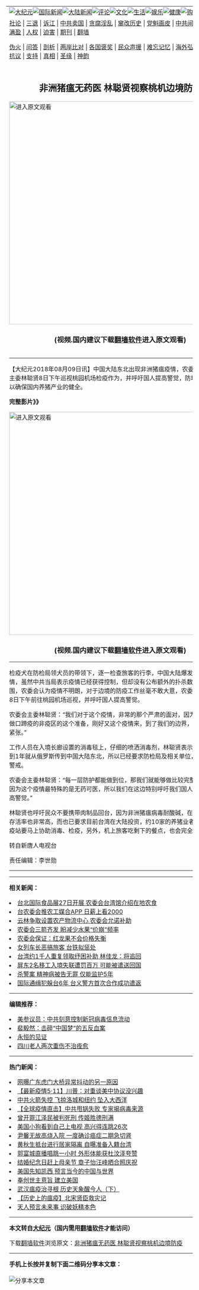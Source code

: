 <a name="1" id="1" target="_blank"></a><span id="1"></span>
<table align=center border="0"><tr><td colspan="2" VALIGN=TOP><a href="https://github.com/rd2795/djy/blob/master/gb/nsc413.md#1"><img src="https://raw.githubusercontent.com/rd2795/www/master/t/djy/1.jpg" title="大纪元"></a><a href="https://github.com/rd2795/djy/blob/master/gb/n24hr.md#1"><img src="https://raw.githubusercontent.com/rd2795/www/master/t/djy/3.jpg" title="国际新闻"></a><a href="https://github.com/rd2795/djy/blob/master/gb/nsc413.md#1"><img src="https://raw.githubusercontent.com/rd2795/www/master/t/djy/4.jpg" title="大陆新闻"></a><a href="https://github.com/rd2795/djy/blob/master/gb/news392.md#1"><img src="https://raw.githubusercontent.com/rd2795/www/master/t/djy/5.jpg" title="评论"></a><a href="https://github.com/rd2795/djy/blob/master/gb/news2007.md#1"><img src="https://raw.githubusercontent.com/rd2795/www/master/t/djy/6.jpg" title="文化"></a><a href="https://github.com/rd2795/djy/blob/master/gb/news2008.md#1"><img src="https://raw.githubusercontent.com/rd2795/www/master/t/djy/7.jpg" title="生活"></a><a href="https://github.com/rd2795/djy/blob/master/gb/ncyule.md#1"><img src="https://raw.githubusercontent.com/rd2795/www/master/t/djy/8.jpg" title="娱乐"></a><a href="https://github.com/rd2795/djy/blob/master/gb/nsc1002.md#1"><img src="https://raw.githubusercontent.com/rd2795/www/master/t/djy/9.jpg" title="健康"><a href="https://www.youlucky.com"><img src="https://raw.githubusercontent.com/rd2795/www/master/t/djy/10.jpg" title="购物"></a><a href="https://donate.epochtimes.com/?utm_medium=epochtimes&utm_source=referral&utm_campaign=donate_button_djyarticleheader"><img src="https://raw.githubusercontent.com/rd2795/www/master/t/djy/12.jpg" title="捐款"></a></td></tr>
<tr><td colspan="2" VALIGN=TOP><a target="_blank" href="https://github.com/rd2795/djy/blob/master/gb/9p.md#1">社论</a> | <a target="_blank" href="https://github.com/rd2795/djy/blob/master/gb/nf5657.md#1">三退</a> | <a target="_blank" href="https://github.com/rd2795/djy/blob/master/gb/nf6124.md#1">诉江</a> | <a target="_blank" href="https://github.com/rd2795/djy/blob/master/gb/nf1176117.md#1">中共卖国</a> | <a target="_blank" href="https://github.com/rd2795/djy/blob/master/gb/nf5773.md#1">贪腐淫乱</a> | <a target="_blank" href="https://github.com/rd2795/djy/blob/master/gb/nf1176115.md#1">窜改历史</a> | <a target="_blank" href="https://github.com/rd2795/djy/blob/master/gb/nf1176107.md#1">党魁画皮</a> | <a target="_blank" href="https://github.com/rd2795/djy/blob/master/gb/nf1320400.md#1">中共间谍</a> | <a target="_blank" href="https://github.com/rd2795/djy/blob/master/gb/nf1176114.md#1">破坏传统</a> | <a target="_blank" href="https://github.com/rd2795/ntdtv/blob/master/gb/prog447_1.md#1">恶贯满盈</a> | <a target="_blank" href="https://github.com/rd2795/djy/blob/master/gb/ncid278.md#1">人权</a> | <a target="_blank" href="https://github.com/rd2795/djy/blob/master/gb/nf1176111.md#1">迫害</a> | <a target="_blank" href="https://gitlab.com/szzdlab/mh-qikan/blob/master/README.md#1">期刊</a> | <a target="_blank" href="https://github.com/rd2795/www/blob/master/README.md?zsrh#8">翻墙</a></p><p><a target="_blank" href="https://github.com/rd2795/djy/blob/master/gb/nf5562.md#1">伪火</a> | <a target="_blank" href="https://github.com/rd2795/djy/blob/master/gb/nf4378.md#1">问答</a> | <a target="_blank" href="https://github.com/rd2795/djy/blob/master/gb/nf5792.md#1">剖析</a> | <a target="_blank" href="https://github.com/rd2795/djy/blob/master/gb/nf5735.md#1">两岸比对</a> | <a target="_blank" href="https://github.com/rd2795/djy/blob/master/gb/nf6119.md#1">各国褒奖</a> | <a target="_blank" href="https://github.com/rd2795/djy/blob/master/gb/nf6120.md#1">民众声援</a> | <a target="_blank" href="https://github.com/rd2795/djy/blob/master/gb/nf1188594.md#1">难忘记忆</a> | <a target="_blank" href="https://github.com/rd2795/djy/blob/master/gb/nf3180.md#1">海外弘传</a> | <a target="_blank" href="https://github.com/rd2795/djy/blob/master/gb/nf5410.md#1">万人上访</a> | <a target="_blank" href="https://github.com/rd2795/ntdtv/blob/master/gb/prog1530_1.md#1">和平抗议</a> | <a target="_blank" href="https://github.com/rd2795/djy/blob/master/gb/nf4386.md#1">支持</a> | <a target="_blank" href="https://github.com/rd2795/djy/blob/master/gb/nf4389.md#1">真相</a> | <a target="_blank" href="https://github.com/rd2795/djy/blob/master/gb/nf5790.md#1">圣缘</a> | <a target="_blank" href="https://github.com/rd2795/djy/blob/master/gb/nf4786.md#1">神韵</a></td></tr>
<tr><td VALIGN=TOP width="626"><h2 align=center>非洲猪瘟无药医 林聪贤视察桃机边境防疫</h2>
<a href="https://git.io/g"><img width="600" src="https://raw.githubusercontent.com/rd2795/djy/master/gb/300/djtsp.jpg"title="进入原文观看"  alt="进入原文观看"></a><h3 align=center>(视频.国内建议下载<a href="https://github.com/rd2795/www/blob/master/README.md#8">翻墙软件</a>进入原文观看)</h3>
<h6></h6>
<hr>
<p>【大纪元2018年08月09日讯】中国大陆东北出现<ahref="https://github.com/rd2795/djy/blob/master/gb/tag/%E9%9D%9E%E6%B4%B2%E7%8C%AA%E7%98%9F.md#1">非洲猪瘟</a>疫情，农委会不敢大意，主委<ahref="https://github.com/rd2795/djy/blob/master/gb/tag/%E6%9E%97%E8%81%AA%E8%B4%A4.md#1">林聪贤</a>8日下午巡视桃园机场检疫作为，并呼吁国人提高警觉，防堵病毒入侵，以确保国内养猪产业的健全。</p>
<p><strong>完整影片》》</strong><br />
	<a type='text/javaa' src='//vs.youmaker.com/js/jwplayer/jwplayer8-all.js'></a>
	<link rel='stylesheet' target="_blank" href='//vs.youmaker.com/css/api2.css' type='text/css' media='all' />
<div class="video_fit_container"><a ><a href="https://git.io/g"><img width="600" src="https://raw.githubusercontent.com/rd2795/djy/master/gb/300/djtsp.jpg" title="进入原文观看"  alt="进入原文观看"></a><h3 align=center>(视频.国内建议下载<a href="https://github.com/rd2795/www/blob/master/README.md#8">翻墙软件</a>进入原文观看)</h3><hr><a="56.25%" src="//vs.youmaker.com/2018/0809/198264d8-3274-4d1b-6ffe-c532b2eef3ca?r=16x9&amp;s=720x480&api=2&url=https%3A%2F%2Fwww.epochtimes.com%2Fgb%2F18%2F8%2F9%2Fn10625859.md#1"></a></div></p>
<p>检疫犬在防检局领犬员的带领下，逐一检查旅客的行李，中国大陆爆发<ahref="https://github.com/rd2795/djy/blob/master/gb/tag/%E9%9D%9E%E6%B4%B2%E7%8C%AA%E7%98%9F.md#1">非洲猪瘟</a>疫情，虽然中共当局表示疫情已经获得控制，但却没有公布额外的扑杀数据、隔离范围，农委会认为疫情不明朗，对于边境的<ahref="https://github.com/rd2795/djy/blob/master/gb/tag/%E9%98%B2%E7%96%AB.md#1">防疫</a>工作丝毫不敢大意，农委会主委<ahref="https://github.com/rd2795/djy/blob/master/gb/tag/%E6%9E%97%E8%81%AA%E8%B4%A4.md#1">林聪贤</a>8日下午前往桃园机场巡视，并呼吁国人提高警觉。</p>
<p>农委会主委林聪贤：“我们对于这个疫情，非常的那个严肃的面对，因为台湾现在正在做口蹄疫的非疫区的这个准备，刚好又这个疫情来，到了我们的边界，所以我们非常紧张。”</p>
<p>工作人员在入境长廊设置的消毒毯上，仔细的喷洒消毒剂，林聪贤表示，非洲猪瘟不到1年就从俄罗斯传到中国大陆东北，所以已经要求防检局及相关单位，启动高规格警戒。</p>
<p>农委会主委林聪贤：“每一层防护都能做到位，那我们就能够做比较完整的这个准备，因为这个疫情最特殊的是无药可医，所以我们在这边特别呼吁我们国人同胞，共同提高警觉。”</p>
<p>林聪贤也呼吁民众不要携带肉制品回台，因为非洲猪瘟病毒耐酸碱，在冷冻状态下的存活率也非常高，而也已要求目前台湾在大陆投资，约10家的养猪业者如果回台，检疫站要马上协助消毒、检疫，另外，机上旅客吃剩下的餐点，也会完全销毁。</p>
<p>转自新唐人电视台</p>
<p>责任编辑：李世勋</p>

<hr>
<hr>

<strong>相关新闻：</strong>
<li><a href="https://github.com/rd2795/djy/blob/master/gb/18/6/20/n10499465.md#1">台北国际食品展27日开展  农委会台湾馆介绍在地农食</a></li>
<li><a href="https://github.com/rd2795/djy/blob/master/gb/18/6/25/n10509667.md#1">台农委会推农工媒合APP 日薪上看2000</a></li>
<li><a href="https://github.com/rd2795/djy/blob/master/gb/18/6/27/n10517134.md#1">云林争取设置农产物流中心 农委会允诺补助</a></li>
<li><a href="https://github.com/rd2795/djy/blob/master/gb/18/7/4/n10535071.md#1">农委会三箭齐发 盼减少水果“价崩”频率</a></li>
<li><a href="https://github.com/rd2795/djy/blob/master/gb/18/7/18/n10571495.md#1">农委会保证：红龙果不会价格失衡</a></li>
<li><a href="https://github.com/rd2795/djy/blob/master/gb/20/5/11/n12099072.md#1">女列车长恶搞旅客 台铁拟惩处</a></li>
<li><a href="https://github.com/rd2795/djy/blob/master/gb/20/5/10/n12096891.md#1">台湾约1千人重复领取纾困补助 林佳龙：将追回</a></li>
<li><a href="https://github.com/rd2795/djy/blob/master/gb/20/5/8/n12093545.md#1">屏东2名移工入境失联遭罚百万 可能被遣送回国</a></li>
<li><a href="https://github.com/rd2795/djy/blob/master/gb/20/5/6/n12087654.md#1">杀警案 精神病被告无罪 仅能监护5年</a></li>
<li><a href="https://github.com/rd2795/djy/blob/master/gb/20/5/6/n12087677.md#1">国际通缉犯躲台6年 台义警方首次合作成功遣返</a></li>
<hr>


<strong>编辑推荐：</strong>
<li><a href="https://github.com/onzhi266/djy/blob/master/gb/20/2/22/n11887949.md#1">美参议员：中共刻意控制新冠病毒信息流动</a></li>
<li><a href="https://github.com/tsiac2612/djy/blob/master/gb/19/3/12/n11108254.md#1" target="_blank">裴毅然：击碎“中国梦”的五反血案</a></li><li><a href="https://github.com/rd2795/www/blob/master/README.md?dfh#9" target="_blank">永恒的见证</a></li><li><a href="https://github.com/tsiac2612/djy/blob/master/gb/15/11/10/n4570585.md#1" target="_blank">四川老人两次重伤不治痊愈</a></li><hr>


<strong>热门新闻：</strong>
<li><a href="https://github.com/rd2795/djy/blob/master/gb/20/5/10/n12097232.md#1">网曝广东虎门大桥异常抖动的另一原因</a></li>
<li><a href="https://github.com/rd2795/djy/blob/master/gb/20/5/10/n12096347.md#1">【最新疫情5·11】川普：对重谈美中协议没兴趣</a></li>
<li><a href="https://github.com/rd2795/djy/blob/master/gb/20/5/11/n12099864.md#1">中共火箭失控 飞掠洛城和纽约 坠入大西洋</a></li>
<li><a href="https://github.com/rd2795/djy/blob/master/gb/20/5/10/n12097108.md#1">【全球疫情直击】中共甩锅失败 专家揭病毒来源</a></li>
<li><a href="https://github.com/rd2795/djy/blob/master/gb/20/5/10/n12097479.md#1">曾开罪江泽民被判死刑 传姬胜德刑满</a></li>
<li><a href="https://github.com/rd2795/djy/blob/master/gb/20/5/10/n12096663.md#1">美国小狗看到自己上电视 高兴得连跳26次</a></li>
<li><a href="https://github.com/rd2795/djy/blob/master/gb/20/5/11/n12098060.md#1">尹馨无故高烧入院 一度确诊癌症二期急切肾</a></li>
<li><a href="https://github.com/rd2795/djy/blob/master/gb/20/5/12/n12100709.md#1">黄秋生抵台进行居家隔离 自曝准备入籍台湾</a></li>
<li><a href="https://github.com/rd2795/djy/blob/master/gb/20/5/9/n12095835.md#1">郭富城直播唱跳一小时 外形体能获杜汶泽夸赞</a></li>
<li><a href="https://github.com/rd2795/djy/blob/master/gb/20/5/10/n12097513.md#1">结婚纪念日赶上母亲节 章子怡汪峰晒合照庆祝</a></li>
<li><a href="https://github.com/rd2795/djy/blob/master/gb/20/5/8/n12092756.md#1">美国先知凯西  预言当今的中国与世界</a></li>
<li><a href="https://github.com/rd2795/djy/blob/master/gb/20/3/26/n11977962.md#1">奉创世主意旨  建立美国</a></li>
<li><a href="https://github.com/rd2795/djy/blob/master/gb/20/5/9/n12095021.md#1">武汉瘟疫治寻根 历史天象醒今人（下）</a></li>
<li><a href="https://github.com/rd2795/djy/blob/master/gb/20/5/5/n12085551.md#1">【历史上的瘟疫】北宋贤臣救灾记</a></li>
<li><a href="https://github.com/rd2795/djy/blob/master/gb/20/4/6/n12007049.md#1">天人预言未来事  识破妖精本色</a></li>
<hr>

<strong>本文转自<a href="https://www.epochtimes.com">大纪元</a>（国内需用<a href="https://github.com/rd2795/www/blob/master/README.md#8">翻墙软件</a>才能访问）</strong><p>下载<a href="https://github.com/rd2795/www/blob/master/README.md#8">翻墙软件</a>浏览原文：<a href="https://www.epochtimes.com/gb/18/8/9/n10625859.htm">非洲猪瘟无药医 林聪贤视察桃机边境防疫</a></p><hr>

<strong>手机上长按并复制下面二维码分享本文章：</strong><br><br><img src="http://d1p1.ip.zn2.us/v.php?action=qrcode&url=https://github.com/rd2795/djy/blob/master/gb/18/8/9/n10625859.md%231" title="分享本文章"></td><td VALIGN=TOP><a href="https://github.com/rd2795/djy/blob/master/gb/16/1/21/n4622075.md?dfh#1" target="_blank"><img src="https://raw.githubusercontent.com/rd2795/djy/master/gb/300/wei-f1.jpg" title="中共的伪火骗局"  alt="中共的伪火骗局"></a><br><a href="https://github.com/rd2795/www/blob/master/README.md?dfh#9" target="_blank"><img src="https://raw.githubusercontent.com/rd2795/djy/master/gb/300/yong-h.jpg" title="永恒的见证"  alt="永恒的见证"></a><br><a href="https://github.com/rd2795/djy/blob/master/gb/13/9/29/n3974789.md?dfh#1" target="_blank"><img src="https://raw.githubusercontent.com/rd2795/djy/master/gb/300/shang-lnz.jpg" title="善良女子被中共投男牢"  alt="善良女子被中共投男牢"></a><br><a href="https://github.com/rd2795/djy/blob/master/gb/16/3/16/n4663449.md?dfh#1" target="_blank"><img src="https://raw.githubusercontent.com/rd2795/djy/master/gb/300/huo-z3.jpg" title="警卫目击活摘器官"  alt="警卫目击活摘器官"></a><br><a href="https://github.com/rd2795/djy/blob/master/gb/16/8/7/n8177641.md?dfh#1" target="_blank"><img src="https://raw.githubusercontent.com/rd2795/djy/master/gb/300/huo-z4.jpg" title="证人描述活摘恐怖"  alt="证人描述活摘恐怖"></a><br><a href="https://github.com/rd2795/djy/blob/master/gb/10/4/19/n2881569.md?dfh#1" target="_blank"><img src="https://raw.githubusercontent.com/rd2795/djy/master/gb/300/huo-z1.jpg" title="揭开活摘器官黑幕"  alt="揭开活摘器官黑幕"></a><br><a href="https://github.com/rd2795/djy/blob/master/gb/10/11/7/n3077476.md?dfh#1" target="_blank"><img src="https://raw.githubusercontent.com/rd2795/djy/master/gb/300/ma-ks.jpg" title="马克思的成魔之路"  alt="马克思的成魔之路"></a><br><a href="https://github.com/rd2795/djy/blob/master/gb/14/6/9/n4173977.md?dfh#1" target="_blank"><img src="https://raw.githubusercontent.com/rd2795/djy/master/gb/300/chang-zs.jpg" title="藏字石 蕴天机"  alt="藏字石 蕴天机"></a><br><a href="https://github.com/rd2795/djy/blob/master/gb/18/5/10/n10381511.md?dfh#1" target="_blank"><img src="https://raw.githubusercontent.com/rd2795/djy/master/gb/300/st1.jpg" title="关注3亿人三退"  alt="关注3亿人三退"></a><br><a href="https://github.com/rd2795/djy/blob/master/gb/18/3/21/n10237682.md?dfh#1" target="_blank"><img src="https://raw.githubusercontent.com/rd2795/djy/master/gb/300/jie-t.jpg" title="解体中共复兴中华"  alt="解体中共复兴中华"></a><br><a href="https://github.com/rd2795/djy/blob/master/gb/9/2/9/n2422991.md?dfh#1" target="_blank"><img src="https://raw.githubusercontent.com/rd2795/djy/master/gb/300/gao-zs.jpg" title="中共迫害良心律师"  alt="中共迫害良心律师"></a><br><a href="https://github.com/rd2795/djy/blob/master/gb/18/12/9/n10900044.md?dfh#1" target="_blank"><img src="https://raw.githubusercontent.com/rd2795/djy/master/gb/300/sj1.jpg" title="303万人举报江泽民"  alt="303万人举报江泽民"></a><br><a href="https://github.com/rd2795/djy/blob/master/gb/18/8/28/n10672014.md?dfh#1" target="_blank"><img src="https://raw.githubusercontent.com/rd2795/djy/master/gb/300/sj2.jpg" title="这些官员为何起诉江泽民"  alt="这些官员为何起诉江泽民"></a><br><a href="https://github.com/rd2795/djy/blob/master/gb/8/12/18/n2367165.md?dfh#1" target="_blank"><img src="https://raw.githubusercontent.com/rd2795/djy/master/gb/300/liangan.jpg" title="海峡两岸的强烈对比"  alt="海峡两岸的强烈对比"></a><br><a href="https://github.com/rd2795/djy/blob/master/gb/15/12/10/n4593139.md?dfh#1" target="_blank"><img src="https://raw.githubusercontent.com/rd2795/djy/master/gb/300/jia-ndzl.jpg" title="加拿大总理的贺信"  alt="加拿大总理的贺信"></a><br><a href="https://github.com/rd2795/djy/blob/master/gb/11/6/17/n3289382.md?dfh#1" target="_blank"><img src="https://raw.githubusercontent.com/rd2795/djy/master/gb/300/xiao-wd.jpg" title="探寻真相兼听则明"  alt="探寻真相兼听则明"></a><br><a href="https://github.com/rd2795/djy/blob/master/gb/18/10/27/n10812623.md?dfh#1" target="_blank"><img src="https://raw.githubusercontent.com/rd2795/djy/master/gb/300/yindu.jpg" title="印度媒体报道东方"  alt="印度媒体报道东方"></a><br><a href="https://github.com/rd2795/djy/blob/master/gb/18/6/9/n10469652.md?dfh#1" target="_blank"><img src="https://raw.githubusercontent.com/rd2795/djy/master/gb/300/xie-j.jpg" title="不一样的海外校园"  alt="不一样的海外校园"></a><br><a href="https://github.com/rd2795/djy/blob/master/gb/7/4/5/n1669415.md?dfh#1" target="_blank"><img src="https://raw.githubusercontent.com/rd2795/djy/master/gb/300/li-up.jpg" title="从大师到徒弟的传奇"  alt="从大师到徒弟的传奇"></a><br><a href="https://github.com/rd2795/djy/blob/master/gb/17/5/26/n9191512.md?dfh#1" target="_blank"><img src="https://raw.githubusercontent.com/rd2795/djy/master/gb/300/zfl2.jpg" title="亿万人与东方一本奇书"  alt="亿万人与东方一本奇书"></a><br><a href="https://github.com/rd2795/djy/blob/master/gb/13/11/27/n4020290.md?dfh#1" target="_blank"><img src="https://raw.githubusercontent.com/rd2795/djy/master/gb/300/zhen-h.jpg" title="大陆见不到的震撼场面"  alt="大陆见不到的震撼场面"></a><br><a href="https://github.com/rd2795/djy/blob/master/gb/15/7/17/n4482910.md?dfh#1" target="_blank"><img src="https://raw.githubusercontent.com/rd2795/djy/master/gb/300/dalu-sk.jpg" title="人心向善 大陆当初盛况"  alt="人心向善 大陆当初盛况"></a><br><a href="https://github.com/rd2795/djy/blob/master/gb/19/1/5/n10955468.md?dfh#1" target="_blank"><img src="https://raw.githubusercontent.com/rd2795/djy/master/gb/300/zfl1.jpg" title="追寻真理 这书讲什么"  alt="追寻真理 这书讲什么"></a><br><a href="https://github.com/rd2795/www/blob/master/README.md?dfh#1" target="_blank"><img src="https://raw.githubusercontent.com/rd2795/djy/master/gb/300/fq1.jpg" title="下载免费翻墙软件"  alt="下载免费翻墙软件"></a><br></td></tr></table>
